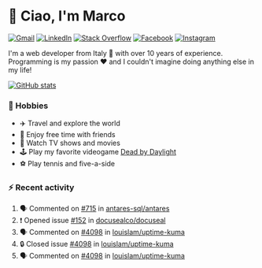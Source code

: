 # 👋 Ciao, I'm Marco

[![Gmail](https://img.shields.io/badge/Gmail-%23BB001B?style=flat-square&logo=gmail&logoColor=white)](mailto:gremo1982@gmail.com)
[![LinkedIn](https://img.shields.io/badge/LinkedIn-%230e76a8?style=flat-square&logo=linkedin)](https://www.linkedin.com/in/marco-polichetti)
[![Stack Overflow](https://img.shields.io/stackexchange/stackoverflow/r/220180?style=flat&logo=stackoverflow&label=Stack%20Overflow&color=%23F47F24)](https://stackoverflow.com/users/220180)
[![Facebook](https://img.shields.io/badge/-Facebook-%234267B2?style=flat-square&logo=facebook&logoColor=white)](https://www.facebook.com/marco.poliketti)
[![Instagram](https://img.shields.io/badge/-Instagram-%23C13584?style=flat-square&logo=instagram&logoColor=white)](https://www.instagram.com/marco.gremo)

I'm a web developer from Italy 🍕 with over 10 years of experience. Programming is my passion ❤️ and I couldn't imagine doing anything else in my life!

[![GitHub stats](https://github-readme-stats.vercel.app/api?username=gremo&show_icons=true&rank_icon=github&theme=transparent)](https://github.com/anuraghazra/github-readme-stats)

### 📅 Hobbies

- ✈️ Travel and explore the world
- 🍻 Enjoy free time with friends
- 🎥 Watch TV shows and movies
- 🕹️ Play my favorite videogame [Dead by Daylight](https://deadbydaylight.com)
- ⚽ Play tennis and five-a-side

### ⚡ Recent activity

<!--START_SECTION:activity-->
1. 🗣 Commented on [#715](https://github.com/antares-sql/antares/issues/715#issuecomment-1834024524) in [antares-sql/antares](https://github.com/antares-sql/antares)
2. ❗ Opened issue [#152](https://github.com/docusealco/docuseal/issues/152) in [docusealco/docuseal](https://github.com/docusealco/docuseal)
3. 🗣 Commented on [#4098](https://github.com/louislam/uptime-kuma/issues/4098#issuecomment-1826032765) in [louislam/uptime-kuma](https://github.com/louislam/uptime-kuma)
4. 🔒 Closed issue [#4098](https://github.com/louislam/uptime-kuma/issues/4098) in [louislam/uptime-kuma](https://github.com/louislam/uptime-kuma)
5. 🗣 Commented on [#4098](https://github.com/louislam/uptime-kuma/issues/4098#issuecomment-1825958377) in [louislam/uptime-kuma](https://github.com/louislam/uptime-kuma)
<!--END_SECTION:activity-->
